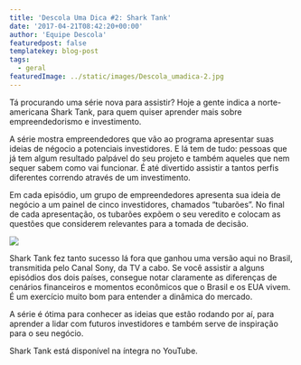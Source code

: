 ```yaml
---
title: 'Descola Uma Dica #2: Shark Tank'
date: '2017-04-21T08:42:20+00:00'
author: 'Equipe Descola'
featuredpost: false
templatekey: blog-post
tags:
  - geral
featuredImage: ../static/images/Descola_umadica-2.jpg
---
```


Tá procurando uma série nova para assistir? Hoje a gente indica a norte-americana Shark Tank, para quem quiser aprender mais sobre empreendedorismo e investimento.

A série mostra empreendedores que vão ao programa apresentar suas ideias de négocio a potenciais investidores. E lá tem de tudo: pessoas que já tem algum resultado palpável do seu projeto e também aqueles que nem sequer sabem como vai funcionar. É até divertido assistir a tantos perfis diferentes correndo através de um investimento.

Em cada episódio, um grupo de empreendedores apresenta sua ideia de negócio a um painel de cinco investidores, chamados “tubarões”. No final de cada apresentação, os tubarões expõem o seu veredito e colocam as questões que considerem relevantes para a tomada de decisão.

![](https://descola.org/drops/wp-content/uploads/2017/04/shark-tank-1024x574.png)

Shark Tank fez tanto sucesso lá fora que ganhou uma versão aqui no Brasil, transmitida pelo Canal Sony, da TV a cabo. Se você assistir a alguns episódios dos dois países, consegue notar claramente as diferenças de cenários financeiros e momentos econômicos que o Brasil e os EUA vivem. É um exercício muito bom para entender a dinâmica do mercado.

A série é ótima para conhecer as ideias que estão rodando por aí, para aprender a lidar com futuros investidores e também serve de inspiração para o seu negócio.

Shark Tank está disponível na íntegra no YouTube.
